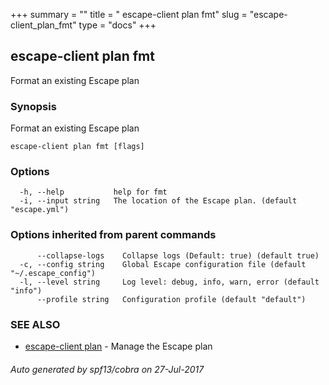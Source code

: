 +++
summary = ""
title = " escape-client plan fmt"
slug = "escape-client_plan_fmt"
type = "docs"
+++
## escape-client plan fmt

Format an existing Escape plan

### Synopsis


Format an existing Escape plan

```
escape-client plan fmt [flags]
```

### Options

```
  -h, --help           help for fmt
  -i, --input string   The location of the Escape plan. (default "escape.yml")
```

### Options inherited from parent commands

```
      --collapse-logs    Collapse logs (Default: true) (default true)
  -c, --config string    Global Escape configuration file (default "~/.escape_config")
  -l, --level string     Log level: debug, info, warn, error (default "info")
      --profile string   Configuration profile (default "default")
```

### SEE ALSO
* [escape-client plan](../escape-client_plan/)	 - Manage the Escape plan

###### Auto generated by spf13/cobra on 27-Jul-2017
